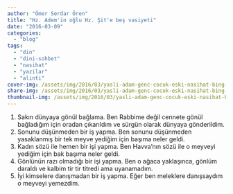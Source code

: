 ```yaml
---
author: "Ömer Serdar Ören"
title: "Hz. Adem'in oğlu Hz. Şit'e beş vasiyeti"
date: "2016-03-09"
categories: 
  - "blog"
tags: 
  - "din"
  - "dini-sohbet"
  - "nasihat"
  - "yazilar"
  - "alinti"
cover-img: /assets/img/2016/03/yasli-adam-genc-cocuk-eski-nasihat-bing-image-generator-nisan-2024.jpeg
share-img: /assets/img/2016/03/yasli-adam-genc-cocuk-eski-nasihat-bing-image-generator-nisan-2024.jpeg
thumbnail-img: /assets/img/2016/03/yasli-adam-genc-cocuk-eski-nasihat-bing-image-generator-nisan-2024.jpeg
---
```



1. Sakın dünyaya gönül bağlama. Ben Rabbime değil cennete gönül bağladığım için oradan çıkarıl­dım ve sürgün olarak dünyaya gönderildim.
2. Sonunu düşünmeden bir iş yapma. Ben sonunu düşünmeden yasaklanmış bir tek meyve yediğim için başıma neler geldi.
3. Kadın sözü ile hemen bir işi yapma. Ben Havva’nın sözü ile o meyveyi yediğim için bak başıma neler geldi.
4. Gönlünün razı olmadığı bir işi yapma. Ben o ağaca yaklaşınca, gönlüm daraldı ve kalbim tir tir titredi ama uyanamadım.
5. İyi kimselere danışmadan bir iş yapma. Eğer ben meleklere danışsaydım o meyveyi yemezdim.
